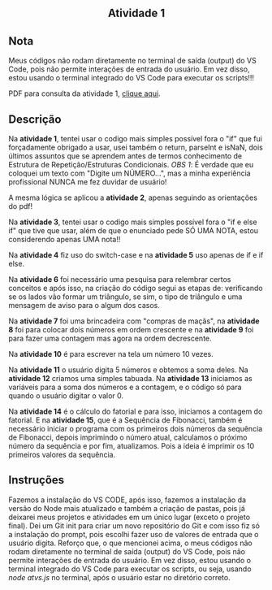<h2 align="center">Atividade 1</h2> 

## Nota
Meus códigos não rodam diretamente no terminal de saída (output) do VS Code, pois não permite interações de entrada do usuário. Em vez disso, estou usando o terminal integrado do VS Code para executar os scripts!!!

PDF para consulta da atividade 1, [clique aqui](https://github.com/Ell-neto/projetos/blob/main/atividades_JS/Ativ1_JS/atv1.pdf).


## Descrição

Na **atividade 1**, tentei usar o codigo mais simples possível fora o "if" que fui forçadamente obrigado a usar, usei também o return, parseInt e isNaN, dois últimos assuntos que se aprendem antes de termos conhecimento de Estrutura de Repetição/Estruturas Condicionais.
*OBS 1*: É verdade que eu coloquei um texto com "Digite um NÚMERO...", mas a minha experiência profissional NUNCA me fez duvidar de usuário!

A mesma lógica se aplicou a **atividade 2**, apenas seguindo as orientações do pdf!

Na **atividade 3**, tentei usar o codigo mais simples possível fora o "if e else if" que tive que usar, além de que o enunciado pede SÓ UMA NOTA, estou considerendo apenas UMA nota!!

Na **atividade 4** fiz uso do switch-case e na **atividade 5**  uso apenas de if e if else.

Na **atividade 6** foi necessário uma pesquisa para relembrar certos conceitos e após isso, na criação do código segui as etapas de: verificando se os lados vão formar um triângulo, se sim, o tipo de triângulo e uma mensagem de aviso para o algum dos casos.

Na **atividade 7** foi uma brincadeira com "compras de maçãs", na **atividade 8** foi para colocar dois números em ordem crescente e na **atividade 9** foi para fazer uma contagem mas agora na ordem decrescente.

Na **atividade 10** é para escrever na tela um número 10 vezes.

Na **atividade 11** o usuário digita 5 números e obtemos a soma deles. Na **atividade 12** criamos uma simples tabuada. Na **atividade 13** iniciamos as variáveis para a soma dos números e a contagem, e o código só para quando o usuário digitar o valor 0.

Na **atividade 14** é o cálculo do fatorial e para isso, iniciamos a contagem do fatorial. E na **atividade 15**, que é a Sequência de Fibonacci, também é necessário iniciar o programa com os primeiros dois números da sequência de Fibonacci, depois imprimindo o número atual, calculamos o próximo número da sequência e por fim, atualizamos. Pois a ideia é imprimir os 10 primeiros valores da sequência.

## Instruções

Fazemos a instalação do VS CODE, após isso, fazemos a instalação da versão do Node mais atualizado e também a criação de pastas, pois já deixarei meus projetos e atividades em um único lugar (exceto o projeto final).
Dei um Git init para criar um novo repositório do Git e com isso fiz só a instalação do prompt, pois escolhi fazer uso de valores de entrada que o usuário digita. Reforço que, o que mencionei acima, o meus códigos não rodam diretamente no terminal de saída (output) do VS Code, pois não permite interações de entrada do usuário. Em vez disso, estou usando o terminal integrado do VS Code para executar os scripts, ou seja, usando *node atvs.js* no terminal, após o usuário estar no diretório correto.
